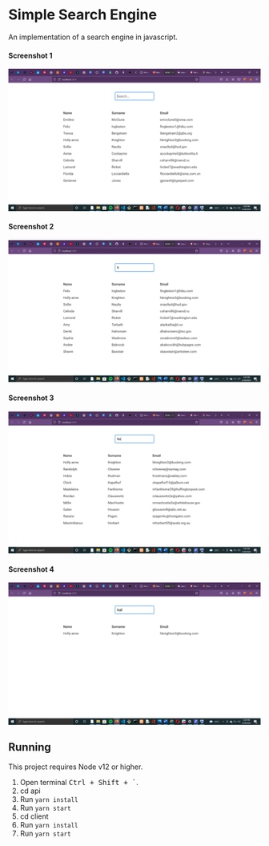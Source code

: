 # Simple Search Engine

An implementation of a search engine in javascript.

#### Screenshot 1

![Screenshot 1 of Nodele game](screenshots/0.png)<br>

#### Screenshot 2

![Screenshot 1 of Nodele game](screenshots/1.png)

#### Screenshot 3

![Screenshot 1 of Nodele game](screenshots/2.png)

#### Screenshot 4

![Screenshot 1 of Nodele game](screenshots/3.png)


## Running
This project requires Node v12 or higher.

1. Open terminal <kbd>Ctrl + Shift + `</kbd>.
2. cd api
3. Run `yarn install` 
4. Run `yarn start`
2. cd client
3. Run `yarn install` 
4. Run `yarn start` 
